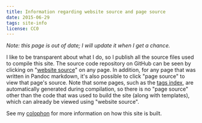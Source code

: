 ```yaml
---
title: Information regarding website source and page source
date: 2015-06-29
tags: site-info
license: CC0
---
```


*Note: this page is out of date; I will update it when I get a chance.*

I like to be transparent about what I do, so I publish all the source
files used to compile this site. The source code repository on GitHub
can be seen by clicking on "[website source]" on any page.  In addition,
for any page that was written in Pandoc markdown, it's also possible to
click "page source" to view that page's source.  Note that some pages,
such as the [tags index], are automatically generated during
compilation, so there is no "page source" other than the code that was
used to build the site (along with templates), which can already be
viewed using "website source".

[website source]: https://github.com/riceissa/issarice.com
[tags index]: _tags/index

See my [colophon]() for more information on how this site is built.
